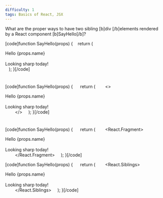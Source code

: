 ```yaml
---
difficulty: 1
tags: Basics of React, JSX
---
```


What are the proper ways to have two sibling [b]div [/b]elements rendered by a React component [b]SayHello[/b]?


[code]function SayHello(props) {
   return (
         <div>Hello {props.name}</div>
         <div>Looking sharp today!</div>
   );
}[/code]

#
[code]function SayHello(props) {
     return (
       <>
            <div>Hello {props.name}</div>
            <div>Looking sharp today!</div>
        </>
    );
}[/code]

#
[code]function SayHello(props) {
     return (
       <React.Fragment>
            <div>Hello {props.name}</div>
            <div>Looking sharp today!</div>
        </React.Fragment>
    );
}[/code]


[code]function SayHello(props) {
     return (
       <React.Siblings>
            <div>Hello {props.name}</div>
            <div>Looking sharp today!</div>
        </React.Siblings>
    );
}[/code]

